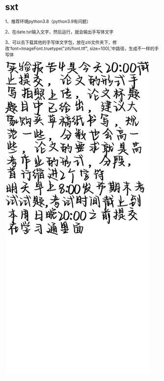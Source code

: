 # sxt
1、推荐环境python3.8（python3.9有问题）

2、在date.txt输入文字，然后运行，就会输出手写体文字

3、可以去下载其他的手写体文字包，放在ziti文件夹下，修改‘font=ImageFont.truetype("ziti/font.ttf", size=100),’中路径，生成不一样的手写体


![](date.png)
